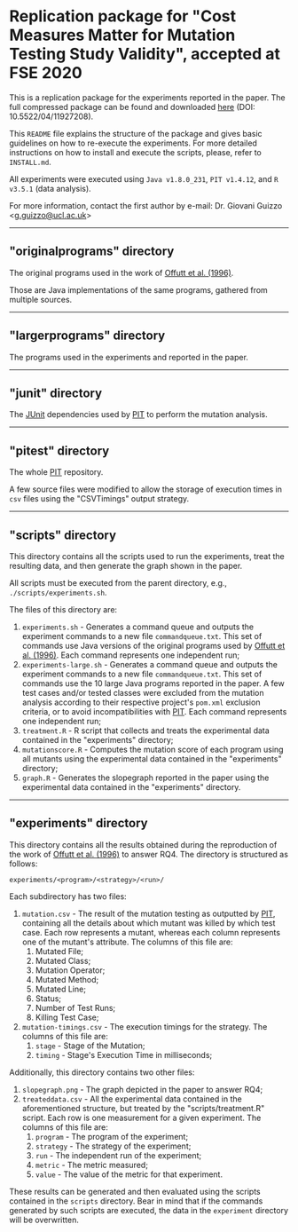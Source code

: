 # Replication package for "Cost Measures Matter for Mutation Testing Study Validity", accepted at FSE 2020

This is a replication package for the experiments reported in the paper. The full compressed package can be found and downloaded [here](https://doi.org/10.5522/04/11927208) (DOI: 10.5522/04/11927208).

This `README` file explains the structure of the package and gives basic guidelines on how to re-execute the experiments. For more detailed instructions on how to install and execute the scripts, please, refer to `INSTALL.md`.

All experiments were executed using `Java v1.8.0_231`, `PIT v1.4.12`, and `R v3.5.1` (data analysis).

For more information, contact the first author by e-mail: Dr. Giovani Guizzo \<g.guizzo@ucl.ac.uk\>

---

## "originalprograms" directory

The original programs used in the work of [Offutt et al. (1996)][1].

Those are Java implementations of the same programs, gathered from multiple sources.

---

## "largerprograms" directory

The programs used in the experiments and reported in the paper.

---

## "junit" directory

The [JUnit][2] dependencies used by [PIT][3] to perform the mutation analysis.

---

## "pitest" directory

The whole [PIT][3] repository.

A few source files were modified to allow the storage of execution times in `csv` files using the "CSVTimings" output strategy.

---

## "scripts" directory

This directory contains all the scripts used to run the experiments, treat the resulting data, and then generate the graph shown in the paper.

All scripts must be executed from the parent directory, e.g., `./scripts/experiments.sh`.

The files of this directory are:

1. `experiments.sh` - Generates a command queue and outputs the experiment commands to a new file `commandqueue.txt`. This set of commands use Java versions of the original programs used by [Offutt et al. (1996)][1]. Each command represents one independent run;
2. `experiments-large.sh` - Generates a command queue and outputs the experiment commands to a new file `commandqueue.txt`. This set of commands use the 10 large Java programs reported in the paper. A few test cases and/or tested classes were excluded from the mutation analysis according to their respective project's `pom.xml` exclusion criteria, or to avoid incompatibilities with [PIT][3]. Each command represents one independent run;
3. `treatment.R` - R script that collects and treats the experimental data contained in the "experiments" directory;
4. `mutationscore.R` - Computes the mutation score of each program using all mutants using the experimental data contained in the "experiments" directory;
5. `graph.R` - Generates the slopegraph reported in the paper using the experimental data contained in the "experiments" directory.

---

## "experiments" directory

This directory contains all the results obtained during the reproduction of the work of [Offutt et al. (1996)][1] to answer RQ4. The directory is structured as follows:

```
experiments/<program>/<strategy>/<run>/
```

Each subdirectory has two files:

1. `mutation.csv` - The result of the mutation testing as outputted by [PIT][3], containing all the details about which mutant was killed by which test case. Each row represents a mutant, whereas each column represents one of the mutant's attribute. The columns of this file are:
    1. Mutated File;
    2. Mutated Class;
    3. Mutation Operator;
    4. Mutated Method;
    5. Mutated Line;
    6. Status;
    7. Number of Test Runs;
    8. Killing Test Case;
2. `mutation-timings.csv` - The execution timings for the strategy. The columns of this file are:
    1. `stage` - Stage of the Mutation;
    2. `timing` - Stage's Execution Time in milliseconds;

Additionally, this directory contains two other files:

1. `slopegraph.png` - The graph depicted in the paper to answer RQ4;
2. `treateddata.csv` - All the experimental data contained in the aforementioned structure, but treated by the "scripts/treatment.R" script. Each row is one measurement for a given experiment. The columns of this file are:
    1. `program` - The program of the experiment;
    2. `strategy` - The strategy of the experiment;
    3. `run` - The independent run of the experiment;
    4. `metric` - The metric measured;
    5. `value` - The value of the metric for that experiment.

These results can be generated and then evaluated using the scripts contained in the `scripts` directory. Bear in mind that if the commands generated by such scripts are executed, the data in the `experiment` directory will be overwritten.

[1]: http://cse.unl.edu/~grother/papers/tosem96apr.pdf
[2]: https://junit.org/junit4/
[3]: http://pitest.org/